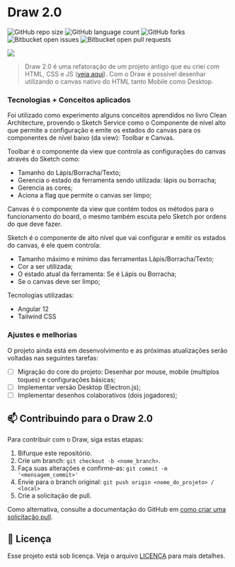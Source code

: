 # Draw 2.0

![GitHub repo size](https://img.shields.io/github/repo-size/phedrakeson/draw2?style=for-the-badge)
![GitHub language count](https://img.shields.io/github/languages/count/phedrakeson/draw2?style=for-the-badge)
![GitHub forks](https://img.shields.io/github/forks/phedrakeson/draw2?style=for-the-badge)
![Bitbucket open issues](https://img.shields.io/bitbucket/issues/phedrakeson/draw2?style=for-the-badge)
![Bitbucket open pull requests](https://img.shields.io/bitbucket/pr-raw/phedrakeson/draw2?style=for-the-badge)

![](https://i.gyazo.com/497147a9cdf906f81774cb0d5f8dee1f.png)

> Draw 2.0 é uma refatoração de um projeto antigo que eu criei com HTML, CSS e JS ([veja aqui](https://github.com/phedrakeson/draw)). Com o Draw é possível desenhar utilizando o canvas nativo do HTML tanto Mobile como Desktop.

### Tecnologias + Conceitos aplicados

Foi utilizado como experimento alguns conceitos aprendidos no livro Clean Architecture, provendo o Sketch Service como o Componente de nivel alto que permite a configuração e emite os estados do canvas para os componentes de nível baixo (da view): Toolbar e Canvas.

Toolbar é o componente da view que controla as configurações do canvas através do Sketch como:
- Tamanho do Lápis/Borracha/Texto;
- Gerencia o estado da ferramenta sendo utilizada: lápis ou borracha;
- Gerencia as cores;
- Aciona a flag que permite o canvas ser limpo;

Canvas é o componente da view que contém todos os métodos para o funcionamento do board, o mesmo também escuta pelo Sketch por ordens do que deve fazer.

Sketch é o componente de alto nível que vai configurar e emitir os estados do canvas, é ele quem controla:
- Tamanho máximo e mínimo das ferramentas Lápis/Borracha/Texto;
- Cor a ser utilizada;
- O estado atual da ferramenta: Se é Lápis ou Borracha;
- Se o canvas deve ser limpo;


Tecnologias utilizadas:
- Angular 12
- Tailwind CSS

### Ajustes e melhorias

O projeto ainda está em desenvolvimento e as próximas atualizações serão voltadas nas seguintes tarefas:

- [ ] Migração do core do projeto: Desenhar por mouse, mobile (multiplos toques) e configurações básicas;
- [ ] Implementar versão Desktop (Electron.js);
- [ ] Implementar desenhos colaborativos (dois jogadores);

## 📫 Contribuindo para o Draw 2.0

Para contribuir com o Draw, siga estas etapas:

1. Bifurque este repositório.
2. Crie um branch: `git checkout -b <nome_branch>`.
3. Faça suas alterações e confirme-as: `git commit -m '<mensagem_commit>'`
4. Envie para o branch original: `git push origin <nome_do_projeto> / <local>`
5. Crie a solicitação de pull.

Como alternativa, consulte a documentação do GitHub em [como criar uma solicitação pull](https://help.github.com/en/github/collaborating-with-issues-and-pull-requests/creating-a-pull-request).


## 📝 Licença

Esse projeto está sob licença. Veja o arquivo [LICENÇA](LICENSE.md) para mais detalhes.

